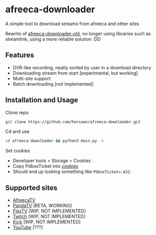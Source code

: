 # afreeca-downloader

A simple tool to download streams from afreeca and other sites

Rewrite of [afreeca-downloader-old](https://github.com/horsaen/afreecatv-downloader-old), no longer using libraries such as streamlink, using a more reliable solution :DD

## Features
- DVR-like recording, neatly sorted by user in a download directory
- Downloading stream from start [experimental, but working]
- Multi-site support
- Batch downloading [not implemented]

## Installation and Usage

Clone repo
```bash
git clone https://github.com/horsaen/afreeca-downloader.git
```

Cd and use
```bash
cd afreeca-downloader && python3 main.py -h
```

Set cookies
- Developer tools > Storage > Cookies
- Copy PdboxTicket into [cookies](cookies)
- Should end up looking something like ``PdboxTicket=.A32.``

## Supported sites
- [AfreecaTV](https://afreecatv.com/)
- [PandaTV](https://www.pandalive.co.kr/) [BETA, WORKING]
- [FlexTV](https://www.flextv.co.kr/) [WIP, NOT IMPLEMENTED]
- [Twitch](https://twitch.tv/) [WIP, NOT IMPLEMENTED]
- [Kick](https://kick.com/) [WIP, NOT IMPLEMENTED]
- [YouTube](https://youtube.com) [???]